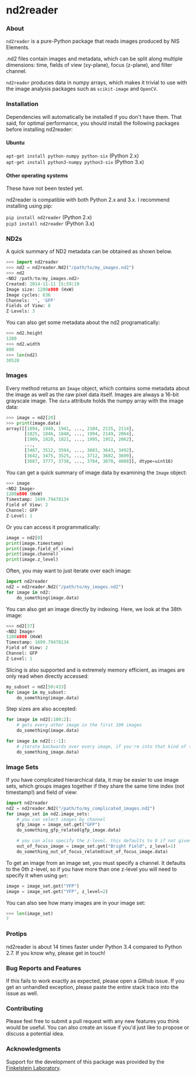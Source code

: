 # nd2reader

### About

`nd2reader` is a pure-Python package that reads images produced by NIS Elements.

.nd2 files contain images and metadata, which can be split along multiple dimensions: time, fields of view (xy-plane), focus (z-plane), and filter channel.

`nd2reader` produces data in numpy arrays, which makes it trivial to use with the image analysis packages such as `scikit-image` and `OpenCV`.

### Installation

Dependencies will automatically be installed if you don't have them. That said, for optimal performance, you should
install the following packages before installing nd2reader:

#### Ubuntu
`apt-get install python-numpy python-six` (Python 2.x)  
`apt-get install python3-numpy python3-six` (Python 3.x)  

#### Other operating systems
These have not been tested yet.

nd2reader is compatible with both Python 2.x and 3.x. I recommend installing using pip:

`pip install nd2reader` (Python 2.x)  
`pip3 install nd2reader` (Python 3.x)

### ND2s

A quick summary of ND2 metadata can be obtained as shown below.
```python
>>> import nd2reader
>>> nd2 = nd2reader.Nd2("/path/to/my_images.nd2")
>>> nd2
<ND2 /path/to/my_images.nd2>
Created: 2014-11-11 15:59:19
Image size: 1280x800 (HxW)
Image cycles: 636
Channels: '', 'GFP'
Fields of View: 8
Z-Levels: 3
```

You can also get some metadata about the nd2 programatically:

```python
>>> nd2.height
1280
>>> nd2.width
800
>>> len(nd2)
30528
```

### Images

Every method returns an `Image` object, which contains some metadata about the image as well as the
raw pixel data itself. Images are always a 16-bit grayscale image. The `data` attribute holds the numpy array
with the image data:

```python
>>> image = nd2[20]
>>> print(image.data)
array([[1894, 1949, 1941, ..., 2104, 2135, 2114],
       [1825, 1846, 1848, ..., 1994, 2149, 2064],
       [1909, 1820, 1821, ..., 1995, 1952, 2062],
       ...,
       [3487, 3512, 3594, ..., 3603, 3643, 3492],
       [3642, 3475, 3525, ..., 3712, 3682, 3609],
       [3687, 3777, 3738, ..., 3784, 3870, 4008]], dtype=uint16)
```

You can get a quick summary of image data by examining the `Image` object:

```python
>>> image
<ND2 Image>
1280x800 (HxW)
Timestamp: 1699.79478134
Field of View: 2
Channel: GFP
Z-Level: 1
```

Or you can access it programmatically:

```python
image = nd2[0]
print(image.timestamp)
print(image.field_of_view)
print(image.channel)
print(image.z_level)
```

Often, you may want to just iterate over each image:

```python
import nd2reader
nd2 = nd2reader.Nd2("/path/to/my_images.nd2")
for image in nd2:
    do_something(image.data)
```

You can also get an image directly by indexing. Here, we look at the 38th image:

```python
>>> nd2[37]
<ND2 Image>
1280x800 (HxW)
Timestamp: 1699.79478134
Field of View: 2
Channel: GFP
Z-Level: 1
```

Slicing is also supported and is extremely memory efficient, as images are only read when directly accessed:

```python
my_subset = nd2[50:433]
for image in my_subset:
    do_something(image.data)
```

Step sizes are also accepted:

```python
for image in nd2[:100:2]:
    # gets every other image in the first 100 images
    do_something(image.data)

for image in nd2[::-1]:
    # iterate backwards over every image, if you're into that kind of thing
    do_something_image.data)
```

### Image Sets

If you have complicated hierarchical data, it may be easier to use image sets, which groups images together if they
share the same time index (not timestamp!) and field of view:

```python
import nd2reader
nd2 = nd2reader.Nd2("/path/to/my_complicated_images.nd2")
for image_set in nd2.image_sets:
    # you can select images by channel
    gfp_image = image_set.get("GFP")
    do_something_gfp_related(gfp_image.data)

    # you can also specify the z-level. this defaults to 0 if not given
    out_of_focus_image = image_set.get("Bright Field", z_level=1)
    do_something_out_of_focus_related(out_of_focus_image.data)
```

To get an image from an image set, you must specify a channel. It defaults to the 0th z-level, so if you have
more than one z-level you will need to specify it when using `get`:

```python
image = image_set.get("YFP")
image = image_set.get("YFP", z_level=2)
```

You can also see how many images are in your image set:

```python
>>> len(image_set)
7
```

### Protips

nd2reader is about 14 times faster under Python 3.4 compared to Python 2.7. If you know why, please get in touch!

### Bug Reports and Features

If this fails to work exactly as expected, please open a Github issue. If you get an unhandled exception, please
paste the entire stack trace into the issue as well.

### Contributing

Please feel free to submit a pull request with any new features you think would be useful. You can also create an
issue if you'd just like to propose or discuss a potential idea.

### Acknowledgments

Support for the development of this package was provided by the [Finkelstein Laboratory](http://finkelsteinlab.org/).
